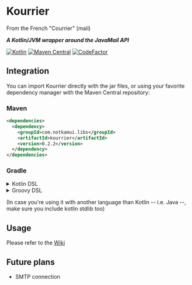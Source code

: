 # Kourrier

From the French "Courrier" (mail)

***A Kotlin/JVM wrapper around the JavaMail API***

[![Kotlin](https://img.shields.io/badge/Kotlin-1.5.31-7f52ff.svg)](https://kotlinlang.org)
[![Maven Central](https://img.shields.io/maven-central/v/com.notkamui.libs/kourrier.svg?label=Maven%20Central)](https://search.maven.org/search?q=g:%22com.notkamui.libs%22%20AND%20a:%22kourrier%22)
[![CodeFactor](https://www.codefactor.io/repository/github/notkamui/kourrier/badge)](https://www.codefactor.io/repository/github/notkamui/kourrier)

## Integration

You can import Kourrier directly with the jar files, or using your favorite dependency manager with the Maven Central
repository:

### Maven

```XML
<dependencies>
  <dependency>
    <groupId>com.notkamui.libs</groupId>
    <artifactId>kourrier</artifactId>
    <version>0.2.2</version>
  </dependency>
</dependencies>
```

### Gradle

<details>
<summary>Kotlin DSL</summary>
<p>

```kotlin
repositories {
  mavenCentral()
}

dependencies {
  implementation("com.notkamui.libs:kourrier:0.2.2")
}
```
</p>
</details>

<details>
<summary>Groovy DSL</summary>
<p>

```groovy
repositories {
  mavenCentral()
}

dependencies {
  implementation 'com.notkamui.libs:kourrier:0.2.2'
}
```
</p>
</details>

(In case you're using it with another language than Kotlin -- i.e. Java --, make sure you include kotlin stdlib too)

## Usage

Please refer to the [Wiki](https://github.com/notKamui/Kourrier/wiki)

## Future plans

- SMTP connection
